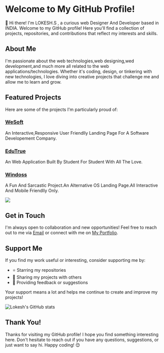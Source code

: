 # Welcome to My GitHub Profile!

👋 Hi there! I'm LOKESH.S , a curious web Designer And Developer based in INDIA. Welcome to my GitHub profile! Here you'll find a collection of projects, repositories, and contributions that reflect my interests and skills.

## About Me

I'm passionate about the web technologies,web designing,wed development,and much more all related to the web applications/technologies. Whether it's coding, design, or tinkering with new technologies, I love diving into creative projects that challenge me and allow me to learn and grow.

## Featured Projects

Here are some of the projects I'm particularly proud of:

### [WeSoft](wesoft.rf.gd)
An Interactive,Responsive User Friendlly Landing Page For A Software Developement Company.

### [EduTrue](edutrue.rf.gd)
An Web Application Built By Student For Student With All The Love.

### [Windoss](https://lokesh-repository.github.io/Windoss/)
A Fun And Sarcastic Project.An Alternative OS Landing Page.All Interactive And Mobile Friendlly Only.


<picture>
  <source
    srcset="https://github-readme-stats.vercel.app/api?username=anuraghazra&show_icons=true&theme=dark"
    media="(prefers-color-scheme: dark)"
  />
  <source
    srcset="https://github-readme-stats.vercel.app/api?username=anuraghazra&show_icons=true"
    media="(prefers-color-scheme: light), (prefers-color-scheme: no-preference)"
  />
  <img src="https://github-readme-stats.vercel.app/api?username=anuraghazra&show_icons=true" />
</picture>

## Get in Touch

I'm always open to collaboration and new opportunities! Feel free to reach out to me via [Email](mailto:lokeshlokey26@gmail.com) or connect with me on [My Portfolio](https://lokesh-repository.github.io/my-portfolio/).

## Support Me

If you find my work useful or interesting, consider supporting me by:

- ⭐️ Starring my repositories
- 📣 Sharing my projects with others
- 💬 Providing feedback or suggestions

Your support means a lot and helps me continue to create and improve my projects!



![Lokesh's GitHub stats](https://github-readme-stats.vercel.app/api?username=Lokesh-Repository&show=reviews,discussions_started,discussions_answered,prs_merged,prs_merged_percentage&theme=ambient_gradient)

## Thank You!

Thanks for visiting my GitHub profile! I hope you find something interesting here. Don't hesitate to reach out if you have any questions, suggestions, or just want to say hi. Happy coding! 😊
